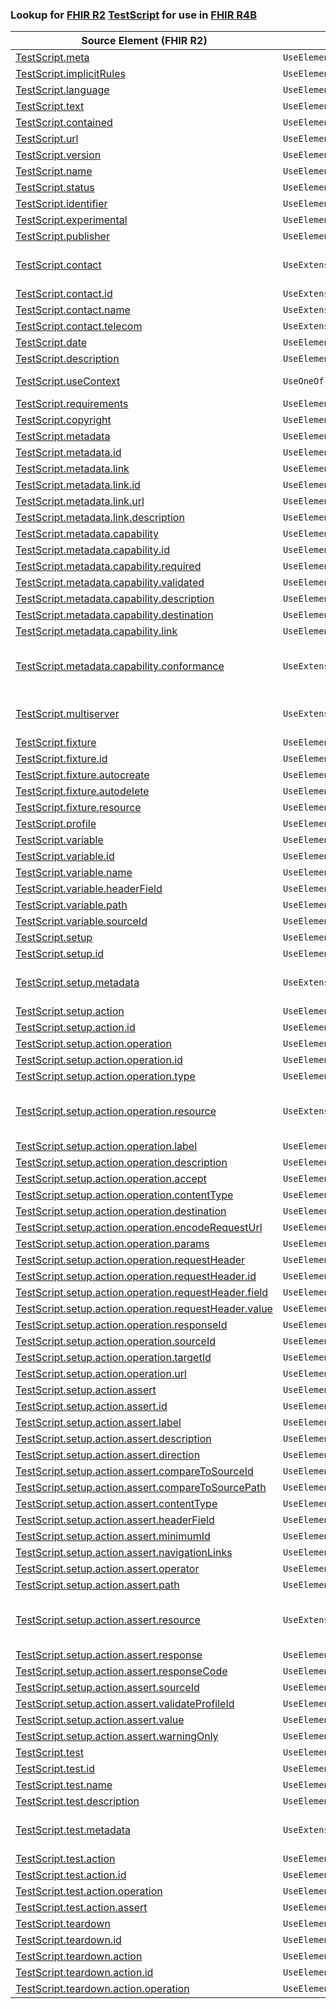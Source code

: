 ### Lookup for [FHIR R2](https://hl7.org/fhir/DSTU2/) [TestScript](https://hl7.org/fhir/DSTU2/TestScript.html) for use in [FHIR R4B](https://hl7.org/fhir/R4B/)

| Source Element (FHIR R2) | Usage | Target |
| -------------- | ----- | ------ |
| [TestScript.meta](https://hl7.org/fhir/DSTU2/TestScript.html#resource) | `UseElementSameName` | [TestScript.meta](https://hl7.org/fhir/R4B/TestScript.html#resource) |
| [TestScript.implicitRules](https://hl7.org/fhir/DSTU2/TestScript.html#resource) | `UseElementSameName` | [TestScript.implicitRules](https://hl7.org/fhir/R4B/TestScript.html#resource) |
| [TestScript.language](https://hl7.org/fhir/DSTU2/TestScript.html#resource) | `UseElementSameName` | [TestScript.language](https://hl7.org/fhir/R4B/TestScript.html#resource) |
| [TestScript.text](https://hl7.org/fhir/DSTU2/TestScript.html#resource) | `UseElementSameName` | [TestScript.text](https://hl7.org/fhir/R4B/TestScript.html#resource) |
| [TestScript.contained](https://hl7.org/fhir/DSTU2/TestScript.html#resource) | `UseElementSameName` | [TestScript.contained](https://hl7.org/fhir/R4B/TestScript.html#resource) |
| [TestScript.url](https://hl7.org/fhir/DSTU2/TestScript.html#resource) | `UseElementSameName` | [TestScript.url](https://hl7.org/fhir/R4B/TestScript.html#resource) |
| [TestScript.version](https://hl7.org/fhir/DSTU2/TestScript.html#resource) | `UseElementSameName` | [TestScript.version](https://hl7.org/fhir/R4B/TestScript.html#resource) |
| [TestScript.name](https://hl7.org/fhir/DSTU2/TestScript.html#resource) | `UseElementSameName` | [TestScript.name](https://hl7.org/fhir/R4B/TestScript.html#resource) |
| [TestScript.status](https://hl7.org/fhir/DSTU2/TestScript.html#resource) | `UseElementSameName` | [TestScript.status](https://hl7.org/fhir/R4B/TestScript.html#resource) |
| [TestScript.identifier](https://hl7.org/fhir/DSTU2/TestScript.html#resource) | `UseElementSameName` | [TestScript.identifier](https://hl7.org/fhir/R4B/TestScript.html#resource) |
| [TestScript.experimental](https://hl7.org/fhir/DSTU2/TestScript.html#resource) | `UseElementSameName` | [TestScript.experimental](https://hl7.org/fhir/R4B/TestScript.html#resource) |
| [TestScript.publisher](https://hl7.org/fhir/DSTU2/TestScript.html#resource) | `UseElementSameName` | [TestScript.publisher](https://hl7.org/fhir/R4B/TestScript.html#resource) |
| [TestScript.contact](https://hl7.org/fhir/DSTU2/TestScript.html#resource) | `UseExtension` | [http://hl7.org/fhir/1.0/StructureDefinition/extension-TestScript.contact](StructureDefinition-ext-R2-TestScript.contact.html) |
| [TestScript.contact.id](https://hl7.org/fhir/DSTU2/TestScript.html#resource) | `UseExtensionFromAncestor` | - |
| [TestScript.contact.name](https://hl7.org/fhir/DSTU2/TestScript.html#resource) | `UseExtensionFromAncestor` | - |
| [TestScript.contact.telecom](https://hl7.org/fhir/DSTU2/TestScript.html#resource) | `UseExtensionFromAncestor` | - |
| [TestScript.date](https://hl7.org/fhir/DSTU2/TestScript.html#resource) | `UseElementSameName` | [TestScript.date](https://hl7.org/fhir/R4B/TestScript.html#resource) |
| [TestScript.description](https://hl7.org/fhir/DSTU2/TestScript.html#resource) | `UseElementSameName` | [TestScript.description](https://hl7.org/fhir/R4B/TestScript.html#resource) |
| [TestScript.useContext](https://hl7.org/fhir/DSTU2/TestScript.html#resource) | `UseOneOf` | [TestScript.useContext](https://hl7.org/fhir/R4B/TestScript.html#resource)<br />[TestScript.jurisdiction](https://hl7.org/fhir/R4B/TestScript.html#resource) |
| [TestScript.requirements](https://hl7.org/fhir/DSTU2/TestScript.html#resource) | `UseElementRenamed` | [TestScript.purpose](https://hl7.org/fhir/R4B/TestScript.html#resource) |
| [TestScript.copyright](https://hl7.org/fhir/DSTU2/TestScript.html#resource) | `UseElementSameName` | [TestScript.copyright](https://hl7.org/fhir/R4B/TestScript.html#resource) |
| [TestScript.metadata](https://hl7.org/fhir/DSTU2/TestScript.html#resource) | `UseElementSameName` | [TestScript.metadata](https://hl7.org/fhir/R4B/TestScript.html#resource) |
| [TestScript.metadata.id](https://hl7.org/fhir/DSTU2/TestScript.html#resource) | `UseElementSameName` | [TestScript.metadata.id](https://hl7.org/fhir/R4B/TestScript.html#resource) |
| [TestScript.metadata.link](https://hl7.org/fhir/DSTU2/TestScript.html#resource) | `UseElementSameName` | [TestScript.metadata.link](https://hl7.org/fhir/R4B/TestScript.html#resource) |
| [TestScript.metadata.link.id](https://hl7.org/fhir/DSTU2/TestScript.html#resource) | `UseElementSameName` | [TestScript.metadata.link.id](https://hl7.org/fhir/R4B/TestScript.html#resource) |
| [TestScript.metadata.link.url](https://hl7.org/fhir/DSTU2/TestScript.html#resource) | `UseElementSameName` | [TestScript.metadata.link.url](https://hl7.org/fhir/R4B/TestScript.html#resource) |
| [TestScript.metadata.link.description](https://hl7.org/fhir/DSTU2/TestScript.html#resource) | `UseElementSameName` | [TestScript.metadata.link.description](https://hl7.org/fhir/R4B/TestScript.html#resource) |
| [TestScript.metadata.capability](https://hl7.org/fhir/DSTU2/TestScript.html#resource) | `UseElementSameName` | [TestScript.metadata.capability](https://hl7.org/fhir/R4B/TestScript.html#resource) |
| [TestScript.metadata.capability.id](https://hl7.org/fhir/DSTU2/TestScript.html#resource) | `UseElementSameName` | [TestScript.metadata.capability.id](https://hl7.org/fhir/R4B/TestScript.html#resource) |
| [TestScript.metadata.capability.required](https://hl7.org/fhir/DSTU2/TestScript.html#resource) | `UseElementSameName` | [TestScript.metadata.capability.required](https://hl7.org/fhir/R4B/TestScript.html#resource) |
| [TestScript.metadata.capability.validated](https://hl7.org/fhir/DSTU2/TestScript.html#resource) | `UseElementSameName` | [TestScript.metadata.capability.validated](https://hl7.org/fhir/R4B/TestScript.html#resource) |
| [TestScript.metadata.capability.description](https://hl7.org/fhir/DSTU2/TestScript.html#resource) | `UseElementSameName` | [TestScript.metadata.capability.description](https://hl7.org/fhir/R4B/TestScript.html#resource) |
| [TestScript.metadata.capability.destination](https://hl7.org/fhir/DSTU2/TestScript.html#resource) | `UseElementSameName` | [TestScript.metadata.capability.destination](https://hl7.org/fhir/R4B/TestScript.html#resource) |
| [TestScript.metadata.capability.link](https://hl7.org/fhir/DSTU2/TestScript.html#resource) | `UseElementSameName` | [TestScript.metadata.capability.link](https://hl7.org/fhir/R4B/TestScript.html#resource) |
| [TestScript.metadata.capability.conformance](https://hl7.org/fhir/DSTU2/TestScript.html#resource) | `UseExtension` | [http://hl7.org/fhir/1.0/StructureDefinition/extension-TestScript.metadata.capability.conformance](StructureDefinition-ext-R2-TestScript.me.ca.conformance.html) |
| [TestScript.multiserver](https://hl7.org/fhir/DSTU2/TestScript.html#resource) | `UseExtension` | [http://hl7.org/fhir/1.0/StructureDefinition/extension-TestScript.multiserver](StructureDefinition-ext-R2-TestScript.multiserver.html) |
| [TestScript.fixture](https://hl7.org/fhir/DSTU2/TestScript.html#resource) | `UseElementSameName` | [TestScript.fixture](https://hl7.org/fhir/R4B/TestScript.html#resource) |
| [TestScript.fixture.id](https://hl7.org/fhir/DSTU2/TestScript.html#resource) | `UseElementSameName` | [TestScript.fixture.id](https://hl7.org/fhir/R4B/TestScript.html#resource) |
| [TestScript.fixture.autocreate](https://hl7.org/fhir/DSTU2/TestScript.html#resource) | `UseElementSameName` | [TestScript.fixture.autocreate](https://hl7.org/fhir/R4B/TestScript.html#resource) |
| [TestScript.fixture.autodelete](https://hl7.org/fhir/DSTU2/TestScript.html#resource) | `UseElementSameName` | [TestScript.fixture.autodelete](https://hl7.org/fhir/R4B/TestScript.html#resource) |
| [TestScript.fixture.resource](https://hl7.org/fhir/DSTU2/TestScript.html#resource) | `UseElementSameName` | [TestScript.fixture.resource](https://hl7.org/fhir/R4B/TestScript.html#resource) |
| [TestScript.profile](https://hl7.org/fhir/DSTU2/TestScript.html#resource) | `UseElementSameName` | [TestScript.profile](https://hl7.org/fhir/R4B/TestScript.html#resource) |
| [TestScript.variable](https://hl7.org/fhir/DSTU2/TestScript.html#resource) | `UseElementSameName` | [TestScript.variable](https://hl7.org/fhir/R4B/TestScript.html#resource) |
| [TestScript.variable.id](https://hl7.org/fhir/DSTU2/TestScript.html#resource) | `UseElementSameName` | [TestScript.variable.id](https://hl7.org/fhir/R4B/TestScript.html#resource) |
| [TestScript.variable.name](https://hl7.org/fhir/DSTU2/TestScript.html#resource) | `UseElementSameName` | [TestScript.variable.name](https://hl7.org/fhir/R4B/TestScript.html#resource) |
| [TestScript.variable.headerField](https://hl7.org/fhir/DSTU2/TestScript.html#resource) | `UseElementSameName` | [TestScript.variable.headerField](https://hl7.org/fhir/R4B/TestScript.html#resource) |
| [TestScript.variable.path](https://hl7.org/fhir/DSTU2/TestScript.html#resource) | `UseElementSameName` | [TestScript.variable.path](https://hl7.org/fhir/R4B/TestScript.html#resource) |
| [TestScript.variable.sourceId](https://hl7.org/fhir/DSTU2/TestScript.html#resource) | `UseElementSameName` | [TestScript.variable.sourceId](https://hl7.org/fhir/R4B/TestScript.html#resource) |
| [TestScript.setup](https://hl7.org/fhir/DSTU2/TestScript.html#resource) | `UseElementSameName` | [TestScript.setup](https://hl7.org/fhir/R4B/TestScript.html#resource) |
| [TestScript.setup.id](https://hl7.org/fhir/DSTU2/TestScript.html#resource) | `UseElementSameName` | [TestScript.setup.id](https://hl7.org/fhir/R4B/TestScript.html#resource) |
| [TestScript.setup.metadata](https://hl7.org/fhir/DSTU2/TestScript.html#resource) | `UseExtension` | [http://hl7.org/fhir/1.0/StructureDefinition/extension-TestScript.setup.metadata](StructureDefinition-ext-R2-TestScript.se.metadata.html) |
| [TestScript.setup.action](https://hl7.org/fhir/DSTU2/TestScript.html#resource) | `UseElementSameName` | [TestScript.setup.action](https://hl7.org/fhir/R4B/TestScript.html#resource) |
| [TestScript.setup.action.id](https://hl7.org/fhir/DSTU2/TestScript.html#resource) | `UseElementSameName` | [TestScript.setup.action.id](https://hl7.org/fhir/R4B/TestScript.html#resource) |
| [TestScript.setup.action.operation](https://hl7.org/fhir/DSTU2/TestScript.html#resource) | `UseElementSameName` | [TestScript.setup.action.operation](https://hl7.org/fhir/R4B/TestScript.html#resource) |
| [TestScript.setup.action.operation.id](https://hl7.org/fhir/DSTU2/TestScript.html#resource) | `UseElementSameName` | [TestScript.setup.action.operation.id](https://hl7.org/fhir/R4B/TestScript.html#resource) |
| [TestScript.setup.action.operation.type](https://hl7.org/fhir/DSTU2/TestScript.html#resource) | `UseElementSameName` | [TestScript.setup.action.operation.type](https://hl7.org/fhir/R4B/TestScript.html#resource) |
| [TestScript.setup.action.operation.resource](https://hl7.org/fhir/DSTU2/TestScript.html#resource) | `UseExtension` | [http://hl7.org/fhir/1.0/StructureDefinition/extension-TestScript.setup.action.operation.resource](StructureDefinition-ext-R2-TestScript.se.ac.op.resource.html) |
| [TestScript.setup.action.operation.label](https://hl7.org/fhir/DSTU2/TestScript.html#resource) | `UseElementSameName` | [TestScript.setup.action.operation.label](https://hl7.org/fhir/R4B/TestScript.html#resource) |
| [TestScript.setup.action.operation.description](https://hl7.org/fhir/DSTU2/TestScript.html#resource) | `UseElementSameName` | [TestScript.setup.action.operation.description](https://hl7.org/fhir/R4B/TestScript.html#resource) |
| [TestScript.setup.action.operation.accept](https://hl7.org/fhir/DSTU2/TestScript.html#resource) | `UseElementSameName` | [TestScript.setup.action.operation.accept](https://hl7.org/fhir/R4B/TestScript.html#resource) |
| [TestScript.setup.action.operation.contentType](https://hl7.org/fhir/DSTU2/TestScript.html#resource) | `UseElementSameName` | [TestScript.setup.action.operation.contentType](https://hl7.org/fhir/R4B/TestScript.html#resource) |
| [TestScript.setup.action.operation.destination](https://hl7.org/fhir/DSTU2/TestScript.html#resource) | `UseElementSameName` | [TestScript.setup.action.operation.destination](https://hl7.org/fhir/R4B/TestScript.html#resource) |
| [TestScript.setup.action.operation.encodeRequestUrl](https://hl7.org/fhir/DSTU2/TestScript.html#resource) | `UseElementSameName` | [TestScript.setup.action.operation.encodeRequestUrl](https://hl7.org/fhir/R4B/TestScript.html#resource) |
| [TestScript.setup.action.operation.params](https://hl7.org/fhir/DSTU2/TestScript.html#resource) | `UseElementSameName` | [TestScript.setup.action.operation.params](https://hl7.org/fhir/R4B/TestScript.html#resource) |
| [TestScript.setup.action.operation.requestHeader](https://hl7.org/fhir/DSTU2/TestScript.html#resource) | `UseElementSameName` | [TestScript.setup.action.operation.requestHeader](https://hl7.org/fhir/R4B/TestScript.html#resource) |
| [TestScript.setup.action.operation.requestHeader.id](https://hl7.org/fhir/DSTU2/TestScript.html#resource) | `UseElementSameName` | [TestScript.setup.action.operation.requestHeader.id](https://hl7.org/fhir/R4B/TestScript.html#resource) |
| [TestScript.setup.action.operation.requestHeader.field](https://hl7.org/fhir/DSTU2/TestScript.html#resource) | `UseElementSameName` | [TestScript.setup.action.operation.requestHeader.field](https://hl7.org/fhir/R4B/TestScript.html#resource) |
| [TestScript.setup.action.operation.requestHeader.value](https://hl7.org/fhir/DSTU2/TestScript.html#resource) | `UseElementSameName` | [TestScript.setup.action.operation.requestHeader.value](https://hl7.org/fhir/R4B/TestScript.html#resource) |
| [TestScript.setup.action.operation.responseId](https://hl7.org/fhir/DSTU2/TestScript.html#resource) | `UseElementSameName` | [TestScript.setup.action.operation.responseId](https://hl7.org/fhir/R4B/TestScript.html#resource) |
| [TestScript.setup.action.operation.sourceId](https://hl7.org/fhir/DSTU2/TestScript.html#resource) | `UseElementSameName` | [TestScript.setup.action.operation.sourceId](https://hl7.org/fhir/R4B/TestScript.html#resource) |
| [TestScript.setup.action.operation.targetId](https://hl7.org/fhir/DSTU2/TestScript.html#resource) | `UseElementSameName` | [TestScript.setup.action.operation.targetId](https://hl7.org/fhir/R4B/TestScript.html#resource) |
| [TestScript.setup.action.operation.url](https://hl7.org/fhir/DSTU2/TestScript.html#resource) | `UseElementSameName` | [TestScript.setup.action.operation.url](https://hl7.org/fhir/R4B/TestScript.html#resource) |
| [TestScript.setup.action.assert](https://hl7.org/fhir/DSTU2/TestScript.html#resource) | `UseElementSameName` | [TestScript.setup.action.assert](https://hl7.org/fhir/R4B/TestScript.html#resource) |
| [TestScript.setup.action.assert.id](https://hl7.org/fhir/DSTU2/TestScript.html#resource) | `UseElementSameName` | [TestScript.setup.action.assert.id](https://hl7.org/fhir/R4B/TestScript.html#resource) |
| [TestScript.setup.action.assert.label](https://hl7.org/fhir/DSTU2/TestScript.html#resource) | `UseElementSameName` | [TestScript.setup.action.assert.label](https://hl7.org/fhir/R4B/TestScript.html#resource) |
| [TestScript.setup.action.assert.description](https://hl7.org/fhir/DSTU2/TestScript.html#resource) | `UseElementSameName` | [TestScript.setup.action.assert.description](https://hl7.org/fhir/R4B/TestScript.html#resource) |
| [TestScript.setup.action.assert.direction](https://hl7.org/fhir/DSTU2/TestScript.html#resource) | `UseElementSameName` | [TestScript.setup.action.assert.direction](https://hl7.org/fhir/R4B/TestScript.html#resource) |
| [TestScript.setup.action.assert.compareToSourceId](https://hl7.org/fhir/DSTU2/TestScript.html#resource) | `UseElementSameName` | [TestScript.setup.action.assert.compareToSourceId](https://hl7.org/fhir/R4B/TestScript.html#resource) |
| [TestScript.setup.action.assert.compareToSourcePath](https://hl7.org/fhir/DSTU2/TestScript.html#resource) | `UseElementSameName` | [TestScript.setup.action.assert.compareToSourcePath](https://hl7.org/fhir/R4B/TestScript.html#resource) |
| [TestScript.setup.action.assert.contentType](https://hl7.org/fhir/DSTU2/TestScript.html#resource) | `UseElementSameName` | [TestScript.setup.action.assert.contentType](https://hl7.org/fhir/R4B/TestScript.html#resource) |
| [TestScript.setup.action.assert.headerField](https://hl7.org/fhir/DSTU2/TestScript.html#resource) | `UseElementSameName` | [TestScript.setup.action.assert.headerField](https://hl7.org/fhir/R4B/TestScript.html#resource) |
| [TestScript.setup.action.assert.minimumId](https://hl7.org/fhir/DSTU2/TestScript.html#resource) | `UseElementSameName` | [TestScript.setup.action.assert.minimumId](https://hl7.org/fhir/R4B/TestScript.html#resource) |
| [TestScript.setup.action.assert.navigationLinks](https://hl7.org/fhir/DSTU2/TestScript.html#resource) | `UseElementSameName` | [TestScript.setup.action.assert.navigationLinks](https://hl7.org/fhir/R4B/TestScript.html#resource) |
| [TestScript.setup.action.assert.operator](https://hl7.org/fhir/DSTU2/TestScript.html#resource) | `UseElementSameName` | [TestScript.setup.action.assert.operator](https://hl7.org/fhir/R4B/TestScript.html#resource) |
| [TestScript.setup.action.assert.path](https://hl7.org/fhir/DSTU2/TestScript.html#resource) | `UseElementSameName` | [TestScript.setup.action.assert.path](https://hl7.org/fhir/R4B/TestScript.html#resource) |
| [TestScript.setup.action.assert.resource](https://hl7.org/fhir/DSTU2/TestScript.html#resource) | `UseExtension` | [http://hl7.org/fhir/1.0/StructureDefinition/extension-TestScript.setup.action.assert.resource](StructureDefinition-ext-R2-TestScript.se.ac.as.resource.html) |
| [TestScript.setup.action.assert.response](https://hl7.org/fhir/DSTU2/TestScript.html#resource) | `UseElementSameName` | [TestScript.setup.action.assert.response](https://hl7.org/fhir/R4B/TestScript.html#resource) |
| [TestScript.setup.action.assert.responseCode](https://hl7.org/fhir/DSTU2/TestScript.html#resource) | `UseElementSameName` | [TestScript.setup.action.assert.responseCode](https://hl7.org/fhir/R4B/TestScript.html#resource) |
| [TestScript.setup.action.assert.sourceId](https://hl7.org/fhir/DSTU2/TestScript.html#resource) | `UseElementSameName` | [TestScript.setup.action.assert.sourceId](https://hl7.org/fhir/R4B/TestScript.html#resource) |
| [TestScript.setup.action.assert.validateProfileId](https://hl7.org/fhir/DSTU2/TestScript.html#resource) | `UseElementSameName` | [TestScript.setup.action.assert.validateProfileId](https://hl7.org/fhir/R4B/TestScript.html#resource) |
| [TestScript.setup.action.assert.value](https://hl7.org/fhir/DSTU2/TestScript.html#resource) | `UseElementSameName` | [TestScript.setup.action.assert.value](https://hl7.org/fhir/R4B/TestScript.html#resource) |
| [TestScript.setup.action.assert.warningOnly](https://hl7.org/fhir/DSTU2/TestScript.html#resource) | `UseElementSameName` | [TestScript.setup.action.assert.warningOnly](https://hl7.org/fhir/R4B/TestScript.html#resource) |
| [TestScript.test](https://hl7.org/fhir/DSTU2/TestScript.html#resource) | `UseElementSameName` | [TestScript.test](https://hl7.org/fhir/R4B/TestScript.html#resource) |
| [TestScript.test.id](https://hl7.org/fhir/DSTU2/TestScript.html#resource) | `UseElementSameName` | [TestScript.test.id](https://hl7.org/fhir/R4B/TestScript.html#resource) |
| [TestScript.test.name](https://hl7.org/fhir/DSTU2/TestScript.html#resource) | `UseElementSameName` | [TestScript.test.name](https://hl7.org/fhir/R4B/TestScript.html#resource) |
| [TestScript.test.description](https://hl7.org/fhir/DSTU2/TestScript.html#resource) | `UseElementSameName` | [TestScript.test.description](https://hl7.org/fhir/R4B/TestScript.html#resource) |
| [TestScript.test.metadata](https://hl7.org/fhir/DSTU2/TestScript.html#resource) | `UseExtension` | [http://hl7.org/fhir/1.0/StructureDefinition/extension-TestScript.test.metadata](StructureDefinition-ext-R2-TestScript.te.metadata.html) |
| [TestScript.test.action](https://hl7.org/fhir/DSTU2/TestScript.html#resource) | `UseElementSameName` | [TestScript.test.action](https://hl7.org/fhir/R4B/TestScript.html#resource) |
| [TestScript.test.action.id](https://hl7.org/fhir/DSTU2/TestScript.html#resource) | `UseElementSameName` | [TestScript.test.action.id](https://hl7.org/fhir/R4B/TestScript.html#resource) |
| [TestScript.test.action.operation](https://hl7.org/fhir/DSTU2/TestScript.html#resource) | `UseElementSameName` | [TestScript.test.action.operation](https://hl7.org/fhir/R4B/TestScript.html#resource) |
| [TestScript.test.action.assert](https://hl7.org/fhir/DSTU2/TestScript.html#resource) | `UseElementSameName` | [TestScript.test.action.assert](https://hl7.org/fhir/R4B/TestScript.html#resource) |
| [TestScript.teardown](https://hl7.org/fhir/DSTU2/TestScript.html#resource) | `UseElementSameName` | [TestScript.teardown](https://hl7.org/fhir/R4B/TestScript.html#resource) |
| [TestScript.teardown.id](https://hl7.org/fhir/DSTU2/TestScript.html#resource) | `UseElementSameName` | [TestScript.teardown.id](https://hl7.org/fhir/R4B/TestScript.html#resource) |
| [TestScript.teardown.action](https://hl7.org/fhir/DSTU2/TestScript.html#resource) | `UseElementSameName` | [TestScript.teardown.action](https://hl7.org/fhir/R4B/TestScript.html#resource) |
| [TestScript.teardown.action.id](https://hl7.org/fhir/DSTU2/TestScript.html#resource) | `UseElementSameName` | [TestScript.teardown.action.id](https://hl7.org/fhir/R4B/TestScript.html#resource) |
| [TestScript.teardown.action.operation](https://hl7.org/fhir/DSTU2/TestScript.html#resource) | `UseElementSameName` | [TestScript.teardown.action.operation](https://hl7.org/fhir/R4B/TestScript.html#resource) |
